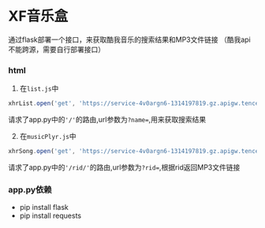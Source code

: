 # XF音乐盒

通过flask部署一个接口，来获取酷我音乐的搜索结果和MP3文件链接
（酷我api不能跨源，需要自行部署接口）

### html
1. 在```list.js```中
```js
xhrList.open('get', 'https://service-4v0argn6-1314197819.gz.apigw.tencentcs.com/?name=' + SearchContent);
```
请求了app.py中的```'/'```的路由,url参数为```?name=```,用来获取搜索结果

2. 在```musicPlyr.js```中
```js
xhrSong.open('get', 'https://service-4v0argn6-1314197819.gz.apigw.tencentcs.com/rid/?rid=' + rid);
```
请求了app.py中的```'/rid/'```的路由,url参数为```?rid=```,根据rid返回MP3文件链接


### app.py依赖
- pip install flask
- pip install requests